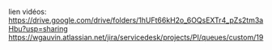 lien vidéos: https://drive.google.com/drive/folders/1hUFt66kH2o_6OQsEXTr4_pZs2tm3aHbu?usp=sharing
https://wgauvin.atlassian.net/jira/servicedesk/projects/PI/queues/custom/19
